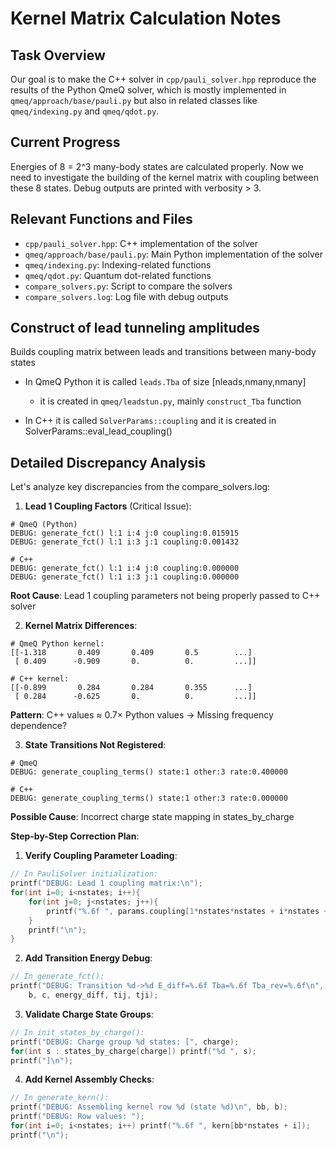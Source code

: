 # Kernel Matrix Calculation Notes

## Task Overview
Our goal is to make the C++ solver in `cpp/pauli_solver.hpp` reproduce the results of the Python QmeQ solver, which is mostly implemented in `qmeq/approach/base/pauli.py` but also in related classes like `qmeq/indexing.py` and `qmeq/qdot.py`.

## Current Progress
Energies of 8 = 2^3 many-body states are calculated properly. Now we need to investigate the building of the kernel matrix with coupling between these 8 states. Debug outputs are printed with verbosity > 3.

## Relevant Functions and Files
- `cpp/pauli_solver.hpp`: C++ implementation of the solver
- `qmeq/approach/base/pauli.py`: Main Python implementation of the solver
- `qmeq/indexing.py`: Indexing-related functions
- `qmeq/qdot.py`: Quantum dot-related functions
- `compare_solvers.py`: Script to compare the solvers
- `compare_solvers.log`: Log file with debug outputs

## Construct of lead tunneling amplitudes

Builds coupling matrix between leads and transitions between many-body states

- In QmeQ Python it is called `leads.Tba` of size [nleads,nmany,nmany] 
   - it is created in `qmeq/leadstun.py`, mainly `construct_Tba` function

- In C++ it is called `SolverParams::coupling` and it is created in SolverParams::eval_lead_coupling()

## Detailed Discrepancy Analysis

Let's analyze key discrepancies from the compare_solvers.log:

1. **Lead 1 Coupling Factors** (Critical Issue):
```log
# QmeQ (Python)
DEBUG: generate_fct() l:1 i:4 j:0 coupling:0.015915
DEBUG: generate_fct() l:1 i:3 j:1 coupling:0.001432

# C++ 
DEBUG: generate_fct() l:1 i:4 j:0 coupling:0.000000
DEBUG: generate_fct() l:1 i:3 j:1 coupling:0.000000
```
**Root Cause**: Lead 1 coupling parameters not being properly passed to C++ solver

2. **Kernel Matrix Differences**:
```log
# QmeQ Python kernel:
[[-1.318       0.409       0.409       0.5        ...]
 [ 0.409      -0.909       0.          0.         ...]]

# C++ kernel: 
[[-0.899       0.284       0.284       0.355      ...]
 [ 0.284      -0.625       0.          0.         ...]]
```
**Pattern**: C++ values ≈ 0.7× Python values → Missing frequency dependence?

3. **State Transitions Not Registered**:
```log
# QmeQ
DEBUG: generate_coupling_terms() state:1 other:3 rate:0.400000

# C++
DEBUG: generate_coupling_terms() state:1 other:3 rate:0.000000
```
**Possible Cause**: Incorrect charge state mapping in states_by_charge



**Step-by-Step Correction Plan**:

1. **Verify Coupling Parameter Loading**:
```cpp
// In PauliSolver initialization:
printf("DEBUG: Lead 1 coupling matrix:\n");
for(int i=0; i<nstates; i++){
    for(int j=0; j<nstates; j++){
        printf("%.6f ", params.coupling[1*nstates*nstates + i*nstates + j]);
    }
    printf("\n");
}
```

2. **Add Transition Energy Debug**:
```cpp
// In generate_fct():
printf("DEBUG: Transition %d->%d E_diff=%.6f Tba=%.6f Tba_rev=%.6f\n",
    b, c, energy_diff, tij, tji);
```

3. **Validate Charge State Groups**:
```cpp
// In init_states_by_charge():
printf("DEBUG: Charge group %d states: [", charge);
for(int s : states_by_charge[charge]) printf("%d ", s);
printf("]\n");
```

4. **Add Kernel Assembly Checks**:
```cpp
// In generate_kern():
printf("DEBUG: Assembling kernel row %d (state %d)\n", bb, b);
printf("DEBUG: Row values: ");
for(int i=0; i<nstates; i++) printf("%.6f ", kern[bb*nstates + i]);
printf("\n");
